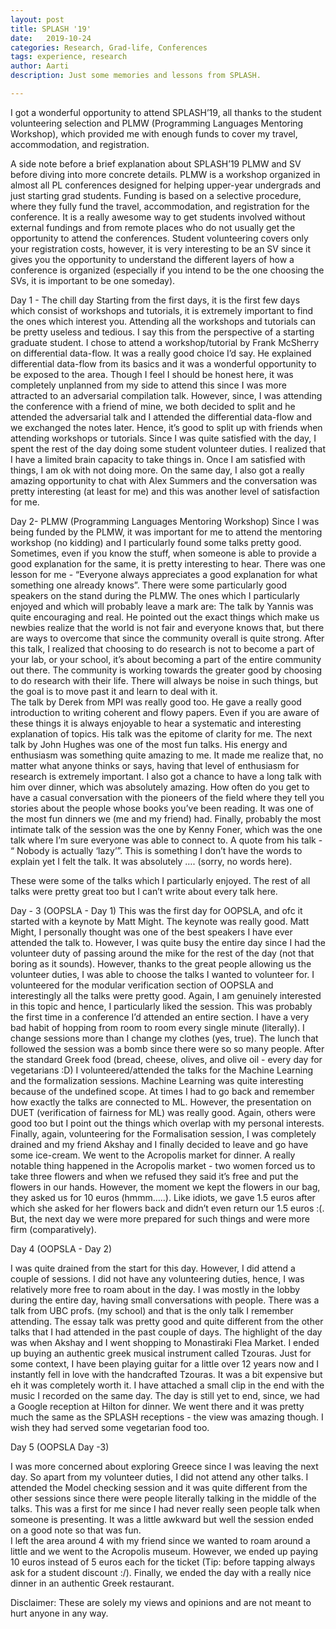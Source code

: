 ```yaml
---
layout: post
title: SPLASH '19'
date:   2019-10-24
categories: Research, Grad-life, Conferences
tags: experience, research
author: Aarti
description: Just some memories and lessons from SPLASH.

---
```


I got a wonderful opportunity to attend SPLASH’19, all thanks to the student volunteering selection and PLMW (Programming Languages Mentoring Workshop), which provided me with enough funds to cover my travel, accommodation, and registration.

A side note before a brief explanation about SPLASH’19 PLMW and SV before diving into more concrete details. PLMW is a workshop organized in almost all PL conferences designed for helping upper-year undergrads and just starting grad students. Funding is based on a selective procedure, where they fully fund the travel, accommodation, and registration for the conference. It is a really awesome way to get students involved without external fundings and from remote places who do not usually get the opportunity to attend the conferences. Student volunteering covers only your registration costs, however, it is very interesting to be an SV since it gives you the opportunity to understand the different layers of how a conference is organized (especially if you intend to be the one choosing the SVs, it is important to be one someday).

Day 1 - The chill day
Starting from the first days, it is the first few days which consist of workshops and tutorials, it is extremely important to find the ones which interest you. Attending all the workshops and tutorials can be pretty useless and tedious. I say this from the perspective of a starting graduate student. I chose to attend a workshop/tutorial by Frank McSherry on differential data-flow. It was a really good choice I’d say. He explained differential data-flow from its basics and it was a wonderful opportunity to be exposed to the area. Though I feel I should be honest here, it was completely unplanned from my side to attend this since I was more attracted to an adversarial compilation talk. However, since, I was attending the conference with a friend of mine, we both decided to split and he attended the adversarial talk and I attended the differential data-flow and we exchanged the notes later. Hence, it’s good to split up with friends when attending workshops or tutorials. Since I was quite satisfied with the day, I spent the rest of the day doing some student volunteer duties. I realized that I have a limited brain capacity to take things in. Once I am satisfied with things, I am ok with not doing more.
On the same day, I also got a really amazing opportunity to chat with Alex Summers and the conversation was pretty interesting (at least for me) and this was another level of satisfaction for me.

Day 2- PLMW (Programming Languages Mentoring Workshop)
Since I was being funded by the PLMW, it was important for me to attend the mentoring workshop (no kidding) and I particularly found some talks pretty good. Sometimes, even if you know the stuff, when someone is able to provide a good explanation for the same, it is pretty interesting to hear. There was one lesson for me - “Everyone always appreciates a good explanation for what something one already knows”. There were some particularly good speakers on the stand during the PLMW. The ones which I particularly enjoyed and which will probably leave a mark are:
The talk by Yannis was quite encouraging and real. He pointed out the exact things which make us newbies realize that the world is not fair and everyone knows that, but there are ways to overcome that since the community overall is quite strong. After this talk, I realized that choosing to do research is not to become a part of your lab, or your school, it’s about becoming a part of the entire community out there. The community is working towards the greater good by choosing to do research with their life. There will always be noise in such things, but the goal is to move past it and learn to deal with it.  
The talk by Derek from MPI was really good too. He gave a really good introduction to writing coherent and flowy papers. Even if you are aware of these things it is always enjoyable to hear a systematic and interesting explanation of topics. His talk was the epitome of clarity for me.
The next talk by John Hughes was one of the most fun talks. His energy and enthusiasm was something quite amazing to me. It made me realize that, no matter what anyone thinks or says, having that level of enthusiasm for research is extremely important. I also got a chance to have a long talk with him over dinner, which was absolutely amazing. How often do you get to have a casual conversation with the pioneers of the field where they tell you stories about the people whose books you’ve been reading. It was one of the most fun dinners we (me and my friend) had.
Finally, probably the most intimate talk of the session was the one by Kenny Foner, which was the one talk where I’m sure everyone was able to connect to. A quote from his talk - “ Nobody is actually ‘lazy’”. This is something I don’t have the words to explain yet I felt the talk. It was absolutely …. (sorry, no words here).

These were some of the talks which I particularly enjoyed. The rest of all talks were pretty great too but I can’t write about every talk here.

Day - 3 (OOPSLA - Day 1)
This was the first day for OOPSLA, and ofc it started with a keynote by Matt Might. The keynote was really good. Matt Might, I personally thought was one of the best speakers I have ever attended the talk to.  However, I was quite busy the entire day since I had the volunteer duty of passing around the mike for the rest of the day (not that boring as it sounds). However, thanks to the great people allowing us the volunteer duties, I was able to choose the talks I wanted to volunteer for. I volunteered for the modular verification section of OOPSLA and interestingly all the talks were pretty good. Again, I am genuinely interested in this topic and hence, I particularly liked the session. This was probably the first time in a conference I’d attended an entire section. I have a very bad habit of hopping from room to room every single minute (literally). I change sessions more than I change my clothes (yes, true).
The lunch that followed the session was a bomb since there were so so many people. After the standard Greek food (bread, cheese, olives, and olive oil - every day for vegetarians :D) I volunteered/attended the talks for the Machine Learning and the formalization sessions. Machine Learning was quite interesting because of the undefined scope. At times I had to go back and remember how exactly the talks are connected to ML. However, the presentation on DUET (verification of fairness for ML) was really good. Again, others were good too but I point out the things which overlap with my personal interests. Finally, again, volunteering for the Formalisation session, I was completely drained and my friend Akshay and I finally decided to leave and go have some ice-cream. We went to the Acropolis market for dinner. A really notable thing happened in the Acropolis market - two women forced us to take three flowers and when we refused they said it’s free and put the flowers in our hands. However, the moment we kept the flowers in our bag, they asked us for 10 euros (hmmm…..). Like idiots, we gave 1.5 euros after which she asked for her flowers back and didn’t even return our 1.5 euros :(. But, the next day we were more prepared for such things and were more firm (comparatively).


Day 4 (OOPSLA - Day 2)

I was quite drained from the start for this day. However, I did attend a couple of sessions. I did not have any volunteering duties, hence, I was relatively more free to roam about in the day. I was mostly in the lobby during the entire day, having small conversations with people.
There was a talk from UBC profs. (my school) and that is the only talk I remember attending. The essay talk was pretty good and quite different from the other talks that I had attended in the past couple of days.
The highlight of the day was when Akshay and I went shopping to Monastiraki Flea Market. I ended up buying an authentic greek musical instrument called Tzouras. Just for some context, I have been playing guitar for a little over 12 years now and I instantly fell in love with the handcrafted Tzouras. It was a bit expensive but eh it was completely worth it. I have attached a small clip in the end with the music I recorded on the same day.
The day is still yet to end, since, we had a Google reception at Hilton for dinner. We went there and it was pretty much the same as the SPLASH receptions - the view was amazing though. I wish they had served some vegetarian food too.

Day 5 (OOPSLA Day -3)

I was more concerned about exploring Greece since I was leaving the next day. So apart from my volunteer duties, I did not attend any other talks.  I attended the Model checking session and it was quite different from the other sessions since there were people literally talking in the middle of the talks. This was a first for me since I had never really seen people talk when someone is presenting. It was a little awkward but well the session ended on a good note so that was fun.  
I left the area around 4 with my friend since we wanted to roam around a little and we went to the Acropolis museum. However, we ended up paying 10 euros instead of 5 euros each for the ticket (Tip: before tapping always ask for a student discount :/). Finally, we ended the day with a really nice dinner in an authentic Greek restaurant.

Disclaimer: These are solely my views and opinions and are not meant to hurt anyone in any way.
